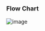 ### Flow Chart

![image](https://github.com/comfortdelgro/compass-design/assets/117263060/7bf805bd-19f4-49bf-9eaa-3a2e083ae740)





